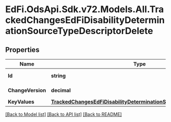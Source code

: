 # EdFi.OdsApi.Sdk.v72.Models.All.TrackedChangesEdFiDisabilityDeterminationSourceTypeDescriptorDelete

## Properties

Name | Type | Description | Notes
------------ | ------------- | ------------- | -------------
**Id** | **string** | Resource identifier | [optional] 
**ChangeVersion** | **decimal** | Change version | [optional] 
**KeyValues** | [**TrackedChangesEdFiDisabilityDeterminationSourceTypeDescriptorKey**](TrackedChangesEdFiDisabilityDeterminationSourceTypeDescriptorKey.md) |  | [optional] 

[[Back to Model list]](../../README.md#documentation-for-models) [[Back to API list]](../../README.md#documentation-for-api-endpoints) [[Back to README]](../../README.md)

